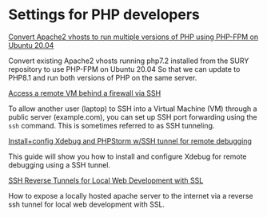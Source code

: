 # Settings for PHP developers


 [Convert Apache2 vhosts to run multiple versions of PHP using PHP-FPM on Ubuntu 20.04](./multi-php.md)

Convert existing Apache2 vhosts running php7.2 installed from the SURY repository to use PHP-FPM on Ubuntu 20.04 So that we can update to PHP8.1 and run both versions of PHP on the same server.

[Access a remote VM behind a firewall via SSH](./ssh.md)

To allow another user (laptop) to SSH into a Virtual Machine (VM) through a public server (example.com), you can set up SSH port forwarding using the `ssh` command. This is sometimes referred to as SSH tunneling.

[Install+config Xdebug and PHPStorm w/SSH tunnel for remote debugging](./xdebug.md)

This guide will show you how to install and configure Xdebug for remote debugging using a SSH tunnel.

[SSH Reverse Tunnels for Local Web Development with SSL](./reverse_web.md)

How to expose a locally hosted apache server to the internet via a reverse ssh tunnel for local web development with SSL.
